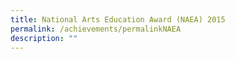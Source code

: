 ```yaml
---
title: National Arts Education Award (NAEA) 2015
permalink: /achievements/permalinkNAEA
description: ""
---
```

